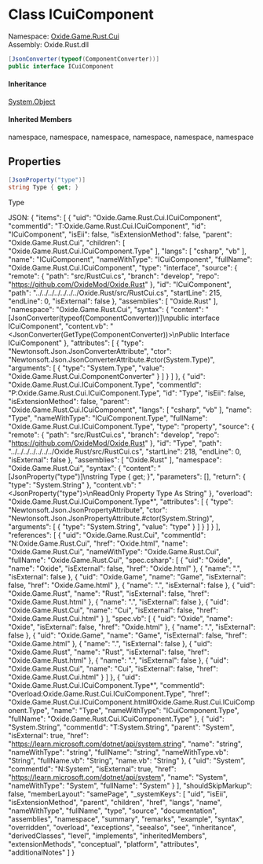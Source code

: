 # Class ICuiComponent
Namespace: [Oxide.Game.Rust.Cui](Oxide.Game.Rust.Cui.md)  
Assembly: Oxide.Rust.dll  
```csharp
[JsonConverter(typeof(ComponentConverter))]
public interface ICuiComponent
```  
#### 


#### Inheritance
[System.Object](https://learn.microsoft.com/en-us/dotnet/api/system.object?view=net-7.0)  
#### Inherited Members
namespace, namespace, namespace, namespace, namespace, namespace  

## Properties 
```csharp
[JsonProperty("type")]
string Type { get; }
```
Type






JSON:
{
  "items": [
    {
      "uid": "Oxide.Game.Rust.Cui.ICuiComponent",
      "commentId": "T:Oxide.Game.Rust.Cui.ICuiComponent",
      "id": "ICuiComponent",
      "isEii": false,
      "isExtensionMethod": false,
      "parent": "Oxide.Game.Rust.Cui",
      "children": [
        "Oxide.Game.Rust.Cui.ICuiComponent.Type"
      ],
      "langs": [
        "csharp",
        "vb"
      ],
      "name": "ICuiComponent",
      "nameWithType": "ICuiComponent",
      "fullName": "Oxide.Game.Rust.Cui.ICuiComponent",
      "type": "interface",
      "source": {
        "remote": {
          "path": "src/RustCui.cs",
          "branch": "develop",
          "repo": "https://github.com/OxideMod/Oxide.Rust"
        },
        "id": "ICuiComponent",
        "path": "../../../../../../../Oxide.Rust/src/RustCui.cs",
        "startLine": 215,
        "endLine": 0,
        "isExternal": false
      },
      "assemblies": [
        "Oxide.Rust"
      ],
      "namespace": "Oxide.Game.Rust.Cui",
      "syntax": {
        "content": "[JsonConverter(typeof(ComponentConverter))]\npublic interface ICuiComponent",
        "content.vb": "<JsonConverter(GetType(ComponentConverter))>\nPublic Interface ICuiComponent"
      },
      "attributes": [
        {
          "type": "Newtonsoft.Json.JsonConverterAttribute",
          "ctor": "Newtonsoft.Json.JsonConverterAttribute.#ctor(System.Type)",
          "arguments": [
            {
              "type": "System.Type",
              "value": "Oxide.Game.Rust.Cui.ComponentConverter"
            }
          ]
        }
      ]
    },
    {
      "uid": "Oxide.Game.Rust.Cui.ICuiComponent.Type",
      "commentId": "P:Oxide.Game.Rust.Cui.ICuiComponent.Type",
      "id": "Type",
      "isEii": false,
      "isExtensionMethod": false,
      "parent": "Oxide.Game.Rust.Cui.ICuiComponent",
      "langs": [
        "csharp",
        "vb"
      ],
      "name": "Type",
      "nameWithType": "ICuiComponent.Type",
      "fullName": "Oxide.Game.Rust.Cui.ICuiComponent.Type",
      "type": "property",
      "source": {
        "remote": {
          "path": "src/RustCui.cs",
          "branch": "develop",
          "repo": "https://github.com/OxideMod/Oxide.Rust"
        },
        "id": "Type",
        "path": "../../../../../../../Oxide.Rust/src/RustCui.cs",
        "startLine": 218,
        "endLine": 0,
        "isExternal": false
      },
      "assemblies": [
        "Oxide.Rust"
      ],
      "namespace": "Oxide.Game.Rust.Cui",
      "syntax": {
        "content": "[JsonProperty(\"type\")]\nstring Type { get; }",
        "parameters": [],
        "return": {
          "type": "System.String"
        },
        "content.vb": "<JsonProperty(\"type\")>\nReadOnly Property Type As String"
      },
      "overload": "Oxide.Game.Rust.Cui.ICuiComponent.Type*",
      "attributes": [
        {
          "type": "Newtonsoft.Json.JsonPropertyAttribute",
          "ctor": "Newtonsoft.Json.JsonPropertyAttribute.#ctor(System.String)",
          "arguments": [
            {
              "type": "System.String",
              "value": "type"
            }
          ]
        }
      ]
    }
  ],
  "references": [
    {
      "uid": "Oxide.Game.Rust.Cui",
      "commentId": "N:Oxide.Game.Rust.Cui",
      "href": "Oxide.html",
      "name": "Oxide.Game.Rust.Cui",
      "nameWithType": "Oxide.Game.Rust.Cui",
      "fullName": "Oxide.Game.Rust.Cui",
      "spec.csharp": [
        {
          "uid": "Oxide",
          "name": "Oxide",
          "isExternal": false,
          "href": "Oxide.html"
        },
        {
          "name": ".",
          "isExternal": false
        },
        {
          "uid": "Oxide.Game",
          "name": "Game",
          "isExternal": false,
          "href": "Oxide.Game.html"
        },
        {
          "name": ".",
          "isExternal": false
        },
        {
          "uid": "Oxide.Game.Rust",
          "name": "Rust",
          "isExternal": false,
          "href": "Oxide.Game.Rust.html"
        },
        {
          "name": ".",
          "isExternal": false
        },
        {
          "uid": "Oxide.Game.Rust.Cui",
          "name": "Cui",
          "isExternal": false,
          "href": "Oxide.Game.Rust.Cui.html"
        }
      ],
      "spec.vb": [
        {
          "uid": "Oxide",
          "name": "Oxide",
          "isExternal": false,
          "href": "Oxide.html"
        },
        {
          "name": ".",
          "isExternal": false
        },
        {
          "uid": "Oxide.Game",
          "name": "Game",
          "isExternal": false,
          "href": "Oxide.Game.html"
        },
        {
          "name": ".",
          "isExternal": false
        },
        {
          "uid": "Oxide.Game.Rust",
          "name": "Rust",
          "isExternal": false,
          "href": "Oxide.Game.Rust.html"
        },
        {
          "name": ".",
          "isExternal": false
        },
        {
          "uid": "Oxide.Game.Rust.Cui",
          "name": "Cui",
          "isExternal": false,
          "href": "Oxide.Game.Rust.Cui.html"
        }
      ]
    },
    {
      "uid": "Oxide.Game.Rust.Cui.ICuiComponent.Type*",
      "commentId": "Overload:Oxide.Game.Rust.Cui.ICuiComponent.Type",
      "href": "Oxide.Game.Rust.Cui.ICuiComponent.html#Oxide.Game.Rust.Cui.ICuiComponent.Type",
      "name": "Type",
      "nameWithType": "ICuiComponent.Type",
      "fullName": "Oxide.Game.Rust.Cui.ICuiComponent.Type"
    },
    {
      "uid": "System.String",
      "commentId": "T:System.String",
      "parent": "System",
      "isExternal": true,
      "href": "https://learn.microsoft.com/dotnet/api/system.string",
      "name": "string",
      "nameWithType": "string",
      "fullName": "string",
      "nameWithType.vb": "String",
      "fullName.vb": "String",
      "name.vb": "String"
    },
    {
      "uid": "System",
      "commentId": "N:System",
      "isExternal": true,
      "href": "https://learn.microsoft.com/dotnet/api/system",
      "name": "System",
      "nameWithType": "System",
      "fullName": "System"
    }
  ],
  "shouldSkipMarkup": false,
  "memberLayout": "samePage",
  "_systemKeys": [
    "uid",
    "isEii",
    "isExtensionMethod",
    "parent",
    "children",
    "href",
    "langs",
    "name",
    "nameWithType",
    "fullName",
    "type",
    "source",
    "documentation",
    "assemblies",
    "namespace",
    "summary",
    "remarks",
    "example",
    "syntax",
    "overridden",
    "overload",
    "exceptions",
    "seealso",
    "see",
    "inheritance",
    "derivedClasses",
    "level",
    "implements",
    "inheritedMembers",
    "extensionMethods",
    "conceptual",
    "platform",
    "attributes",
    "additionalNotes"
  ]
}